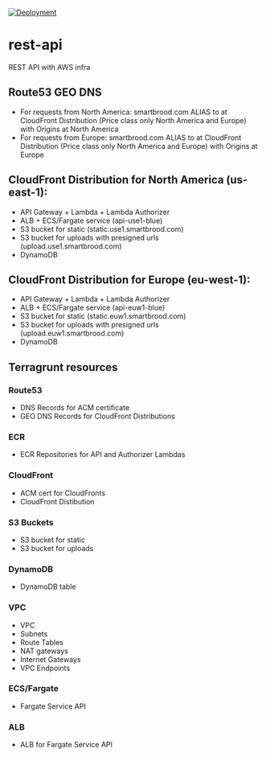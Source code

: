 [![Deployment](https://github.com/andreynpetrov/rest-api/actions/workflows/deployment.yml/badge.svg)](https://github.com/andreynpetrov/rest-api/actions/workflows/deployment.yml)

# rest-api
REST API with AWS infra


## Route53 GEO DNS
* For requests from North America: smartbrood.com ALIAS to at CloudFront Distribution (Price class only North America and Europe) with Origins at North America
* For requests from Europe: smartbrood.com ALIAS to at CloudFront Distribution (Price class only North America and Europe) with Origins at Europe


## CloudFront Distribution for North America (us-east-1):
* API Gateway + Lambda + Lambda Authorizer
* ALB + ECS/Fargate service (api-use1-blue)
* S3 bucket for static (static.use1.smartbrood.com)
* S3 bucket for uploads with presigned urls (upload.use1.smartbrood.com)
* DynamoDB


## CloudFront Distribution for Europe (eu-west-1):
* API Gateway + Lambda + Lambda Authorizer
* ALB + ECS/Fargate service (api-euw1-blue)
* S3 bucket for static  (static.euw1.smartbrood.com)
* S3 bucket for uploads with presigned urls (upload.euw1.smartbrood.com)
* DynamoDB


## Terragrunt resources
### Route53
* DNS Records for ACM certificate
* GEO DNS Records for CloudFront Distributions

### ECR
* ECR Repositories for API and Authorizer Lambdas

### CloudFront
* ACM cert for CloudFronts
* CloudFront Distibution

### S3 Buckets
* S3 bucket for static
* S3 bucket for uploads

### DynamoDB
* DynamoDB table

### VPC
* VPC
* Subnets
* Route Tables
* NAT gateways
* Internet Gateways
* VPC Endpoints

### ECS/Fargate
* Fargate Service API

### ALB
* ALB for Fargate Service API

